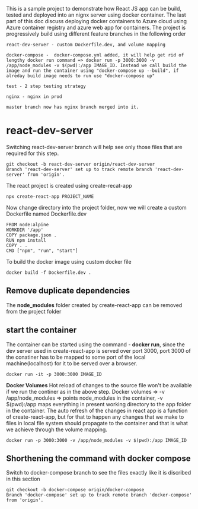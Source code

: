 This is a sample project to demonstrate how React JS app can be build, tested and deployed into an nignx server using docker container. The last part of this doc discuss deploying docker containers to Azure cloud using Azure container registry and azure web app for containers.
The project is progressively build using different feature branches in the following order
```
react-dev-server - custom Dockerfile.dev, and volume mapping
```
```  
docker-compose -  docker-compose.yml added, it will help get rid of lengthy docker run command => docker run -p 3000:3000 -v /app/node_modules -v $(pwd):/app IMAGE_ID. Instead we call build the image and run the container using "docker-compose up --build", if alreday build image needs to run use "docker-compose up" 
```
```
test - 2 step testing strategy 
```
```
nginx - nginx in prod
```
```
master branch now has nginx branch merged into it.
```

# react-dev-server 
Switching react-dev-server branch will help see only those files that are required for this step.
```
git checkout -b react-dev-server origin/react-dev-server
Branch 'react-dev-server' set up to track remote branch 'react-dev-server' from 'origin'.
```

The react project is created using create-recat-app 

```
npx create-react-app PROJECT_NAME
```
Now change directory into the project folder, now we will create a custom Dockerfile named Dockerfile.dev
```
FROM node:alpine
WORKDIR '/app'
COPY package.json .
RUN npm install
COPY . .
CMD ["npm", "run", "start"]
```
To build the docker image using custom docker file
```
docker build -f Dockerfile.dev .
```
## Remove duplicate dependencies
The __node_modules__ folder created by create-react-app can be removed from the project folder

## start the container
The container can be started using the command - __docker run__, since the dev server used in create-react-app is served over port 3000, port 3000 of the conatiner has to be mapped to some port of the local machine(localhost) for it to be served over a browser.

```
docker run -it -p 3000:3000 IMAGE_ID
```

**Docker Volumes**
Hot reload of changes to the source file won't be available if we run the continer as in the above step.
Docker volumes => -v /app/node_modules => points node_modules in the container, -v $(pwd):/app maps everything in present working directory to the app folder in the container. The auto refresh of the changes in react app is a function of create-react-app, but for that to happen any changes that we make to files in local file system should propagate to the container and that is what we achieve through the volume mapping. 
```
docker run -p 3000:3000 -v /app/node_modules -v $(pwd):/app IMAGE_ID 
```
## Shorthening the command with docker compose
Switch to docker-compose branch to see the files exactly like it is discribed in this section

```
git checkout -b docker-compose origin/docker-compose
Branch 'docker-compose' set up to track remote branch 'docker-compose' from 'origin'.
```